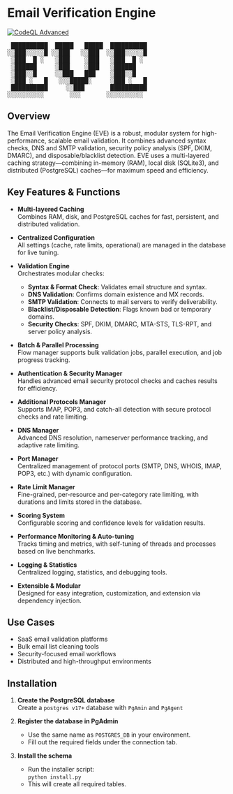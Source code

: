 # Email Verification Engine

[![CodeQL Advanced](https://github.com/Ranrar/Email-Verification-Engine/actions/workflows/codeql.yml/badge.svg)](https://github.com/Ranrar/Email-Verification-Engine/actions/workflows/codeql.yml)

<pre lang="text">
 ██████████  █████   █████  ██████████
░░███░░░░░█ ░░███   ░░███  ░░███░░░░░█  
 ░███  █ ░   ░███    ░███   ░███  █ ░
 ░██████     ░███    ░███   ░██████
 ░███░░█     ░░███   ███    ░███░░█
 ░███ ░   █   ░░░█████░     ░███ ░   █
 ██████████     ░░███       ██████████
░░░░░░░░░░       ░░░       ░░░░░░░░░░</pre>

## Overview

The Email Verification Engine (EVE) is a robust, modular system for high-performance, scalable email validation. It combines advanced syntax checks, DNS and SMTP validation, security policy analysis (SPF, DKIM, DMARC), and disposable/blacklist detection. EVE uses a multi-layered caching strategy—combining in-memory (RAM), local disk (SQLite3), and distributed (PostgreSQL) caches—for maximum speed and efficiency.

## Key Features & Functions

- **Multi-layered Caching**  
  Combines RAM, disk, and PostgreSQL caches for fast, persistent, and distributed validation.

- **Centralized Configuration**  
  All settings (cache, rate limits, operational) are managed in the database for live tuning.

- **Validation Engine**  
  Orchestrates modular checks:
  - **Syntax & Format Check**: Validates email structure and syntax.
  - **DNS Validation**: Confirms domain existence and MX records.
  - **SMTP Validation**: Connects to mail servers to verify deliverability.
  - **Blacklist/Disposable Detection**: Flags known bad or temporary domains.
  - **Security Checks**: SPF, DKIM, DMARC, MTA-STS, TLS-RPT, and server policy analysis.

- **Batch & Parallel Processing**  
  Flow manager supports bulk validation jobs, parallel execution, and job progress tracking.

- **Authentication & Security Manager**  
  Handles advanced email security protocol checks and caches results for efficiency.

- **Additional Protocols Manager**  
  Supports IMAP, POP3, and catch-all detection with secure protocol checks and rate limiting.

- **DNS Manager**  
  Advanced DNS resolution, nameserver performance tracking, and adaptive rate limiting.

- **Port Manager**  
  Centralized management of protocol ports (SMTP, DNS, WHOIS, IMAP, POP3, etc.) with dynamic configuration.

- **Rate Limit Manager**  
  Fine-grained, per-resource and per-category rate limiting, with durations and limits stored in the database.

- **Scoring System**  
  Configurable scoring and confidence levels for validation results.

- **Performance Monitoring & Auto-tuning**  
  Tracks timing and metrics, with self-tuning of threads and processes based on live benchmarks.

- **Logging & Statistics**  
  Centralized logging, statistics, and debugging tools.

- **Extensible & Modular**  
  Designed for easy integration, customization, and extension via dependency injection.

## Use Cases

- SaaS email validation platforms
- Bulk email list cleaning tools
- Security-focused email workflows
- Distributed and high-throughput environments

## Installation

1. **Create the PostgreSQL database**  
   Create a `postgres v17+` database with `PgAmin` and `PgAgent`

2. **Register the database in PgAdmin**  
   - Use the same name as `POSTGRES_DB` in your environment.
   - Fill out the required fields under the connection tab.

3. **Install the schema**  
   - Run the installer script:  
     `python install.py`
   - This will create all required tables.